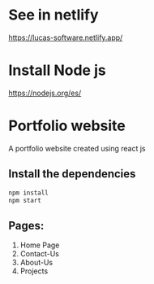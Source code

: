 # See in netlify
https://lucas-software.netlify.app/

# Install Node js
https://nodejs.org/es/

# Portfolio website
A portfolio website created using react js

## Install the dependencies
```bash
npm install
npm start
```

## Pages:

1. Home Page
2. Contact-Us
3. About-Us
4. Projects

 
